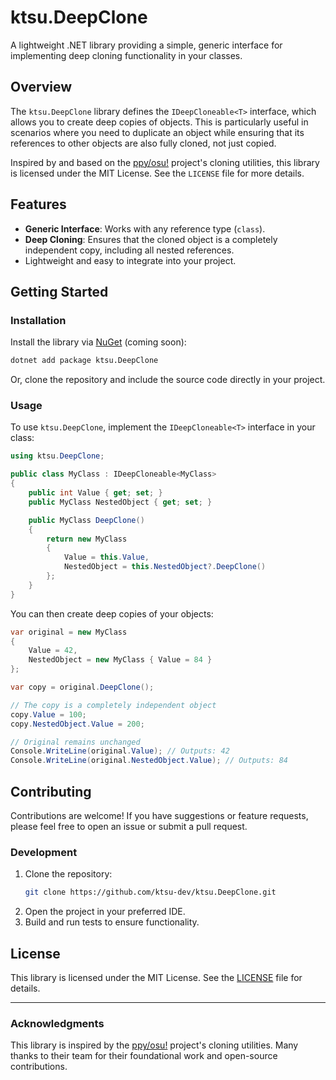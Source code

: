 # ktsu.DeepClone

A lightweight .NET library providing a simple, generic interface for implementing deep cloning functionality in your classes.

## Overview

The `ktsu.DeepClone` library defines the `IDeepCloneable<T>` interface, which allows you to create deep copies of objects. This is particularly useful in scenarios where you need to duplicate an object while ensuring that its references to other objects are also fully cloned, not just copied.

Inspired by and based on the [ppy/osu!](https://github.com/ppy/osu) project's cloning utilities, this library is licensed under the MIT License. See the `LICENSE` file for more details.

## Features

- **Generic Interface**: Works with any reference type (`class`).
- **Deep Cloning**: Ensures that the cloned object is a completely independent copy, including all nested references.
- Lightweight and easy to integrate into your project.

## Getting Started

### Installation

Install the library via [NuGet](https://www.nuget.org/) (coming soon):

```sh
dotnet add package ktsu.DeepClone
```

Or, clone the repository and include the source code directly in your project.

### Usage

To use `ktsu.DeepClone`, implement the `IDeepCloneable<T>` interface in your class:

```csharp
using ktsu.DeepClone;

public class MyClass : IDeepCloneable<MyClass>
{
    public int Value { get; set; }
    public MyClass NestedObject { get; set; }

    public MyClass DeepClone()
    {
        return new MyClass
        {
            Value = this.Value,
            NestedObject = this.NestedObject?.DeepClone()
        };
    }
}
```

You can then create deep copies of your objects:

```csharp
var original = new MyClass
{
    Value = 42,
    NestedObject = new MyClass { Value = 84 }
};

var copy = original.DeepClone();

// The copy is a completely independent object
copy.Value = 100;
copy.NestedObject.Value = 200;

// Original remains unchanged
Console.WriteLine(original.Value); // Outputs: 42
Console.WriteLine(original.NestedObject.Value); // Outputs: 84
```

## Contributing

Contributions are welcome! If you have suggestions or feature requests, please feel free to open an issue or submit a pull request.

### Development

1. Clone the repository:
   ```sh
   git clone https://github.com/ktsu-dev/ktsu.DeepClone.git
   ```
2. Open the project in your preferred IDE.
3. Build and run tests to ensure functionality.

## License

This library is licensed under the MIT License. See the [LICENSE](LICENSE) file for details.

---

### Acknowledgments

This library is inspired by the [ppy/osu!](https://github.com/ppy/osu) project's cloning utilities. Many thanks to their team for their foundational work and open-source contributions.
